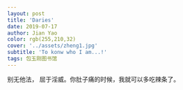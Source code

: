 ```yaml
---
layout: post
title: 'Daries'
date: 2019-07-17
author: Jian Yao
color: rgb(255,210,32)
cover: '../assets/zheng1.jpg'
subtitle: 'To konw who I am...!'
tags: 包玉刚图书馆
---
```

别无他法， 屈于淫威。你肚子痛的时候，我就可以多吃辣条了。
